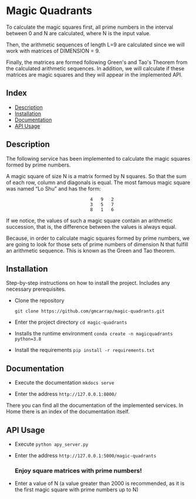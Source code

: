 # Magic Quadrants

To calculate the magic squares first, all prime numbers in the interval between 0 and N are calculated, where N is the input value.

Then, the arithmetic sequences of length L=9 are calculated since we will work with matrices of DIMENSION = 9.

Finally, the matrices are formed following Green's and Tao's Theorem from the calculated arithmetic sequences. In addition, we will calculate if these matrices are magic squares and they will appear in the implemented API.

## Index

- [Description](#description)
- [Installation](#installation)
- [Documentation](#documentation)
- [API Usage](#API_Usage)

## Description

The following service has been implemented to calculate the magic squares formed by prime numbers. 

A magic square of size N is a matrix formed by N squares. So that the sum of each row, column and diagonals is equal. The most famous magic square was named “Lo Shu” and has the form:

                                    4   9   2
                                    3   5   7
                                    8   1   6
                    
If we notice, the values of such a magic square contain an arithmetic succession, that is, the difference between the values is always equal.

Because, in order to calculate magic squares formed by prime numbers, we are going to look for those sets of prime numbers of dimension N that fulfill an arithmetic sequence. This is known as the Green and Tao theorem.

## Installation

Step-by-step instructions on how to install the project. Includes any necessary prerequisites.

- Clone the repository

  `git clone https://github.com/gmcarrap/magic-quadrants.git`

- Enter the project directory
  `cd magic-quadrants`

- Installs the runtime environment
  `conda create -n magicquadrants python=3.8`

- Install the requirements
  `pip install -r requirements.txt`

## Documentation

- Execute the documentation
  `mkdocs serve`

- Enter the address 
  `http://127.0.0.1:8000/`

There you can find all the documentation of the implemented services. In Home there is an index of the documentation itself.

## API Usage

- Execute
  `python apy_server.py`

- Enter the address
  `http://127.0.0.1:5000/magic-quadrants`
    ### Enjoy square matrices with prime numbers!
- Enter a value of N (a value greater than 2000 is recommended, as it is the first magic square with prime numbers up to N)





